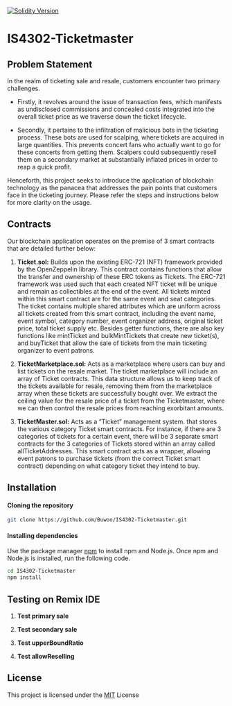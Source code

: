 [![Solidity Version](https://img.shields.io/badge/Solidity-0.8.20-blue.svg)](https://solidity.readthedocs.io/)

# IS4302-Ticketmaster

## Problem Statement

In the realm of ticketing sale and resale, customers encounter two primary challenges.

- Firstly, it revolves around the issue of transaction fees, which manifests as undisclosed commissions and concealed costs integrated into the overall ticket price as we traverse down the ticket lifecycle.

- Secondly, it pertains to the infiltration of malicious bots in the ticketing process. These bots are used for scalping, where tickets are acquired in large quantities. This prevents concert fans who actually want to go for these concerts from getting them. Scalpers could subsequently resell them on a secondary market at substantially inflated prices in order to reap a quick profit.

Henceforth, this project seeks to introduce the application of blockchain technology as the panacea that addresses the pain points that customers face in the ticketing journey. Please refer the steps and instructions below for more clarity on the usage.

## Contracts

Our blockchain application operates on the premise of 3 smart contracts that are detailed further below:

1. **Ticket.sol:**
   Builds upon the existing ERC-721 (NFT) framework provided by the OpenZeppelin library. This contract contains functions that allow the transfer and ownership of these ERC tokens as Tickets. The ERC-721 framework was used such that each created NFT ticket will be unique and remain as collectibles at the end of the event. All tickets minted within this smart contract are for the same event and seat categories. The ticket contains multiple shared attributes which are uniform across all tickets created from this smart contract, including the event name, event symbol, category number, event organizer address, original ticket price, total ticket supply etc. Besides getter functions, there are also key functions like mintTicket and bulkMintTickets that create new ticket(s), and buyTicket that allow the sale of tickets from the main ticketing organizer to event patrons.

2. **TicketMarketplace.sol:**
   Acts as a marketplace where users can buy and list tickets on the resale market. The ticket marketplace will include an array of Ticket contracts. This data structure allows us to keep track of the tickets available for resale, removing them from the marketplace array when these tickets are successfully bought over. We extract the ceiling value for the resale price of a ticket from the Ticketmaster, where we can then control the resale prices from reaching exorbitant amounts.

3. **TicketMaster.sol:**
   Acts as a “Ticket” management system. that stores the various category Ticket smart contracts. For instance, if there are 3 categories of tickets for a certain event, there will be 3 separate smart contracts for the 3 categories of Tickets stored within an array called allTicketAddresses. This smart contract acts as a wrapper, allowing event patrons to purchase tickets (from the correct Ticket smart contract) depending on what category ticket they intend to buy.

## Installation

#### Cloning the repository

```bash
git clone https://github.com/Buwoo/IS4302-Ticketmaster.git
```

#### Installing dependencies

Use the package manager [npm](https://docs.npmjs.com/downloading-and-installing-node-js-and-npm) to install npm and Node.js. Once npm and Node.js is installed, run the following code.

```bash
cd IS4302-Ticketmaster
npm install
```

## Testing on Remix IDE

1. **Test primary sale**

2. **Test secondary sale**

3. **Test upperBoundRatio**

4. **Test allowReselling**

## License

This project is licensed under the [MIT](https://spdx.org/licenses/GPL-3.0.html) License
